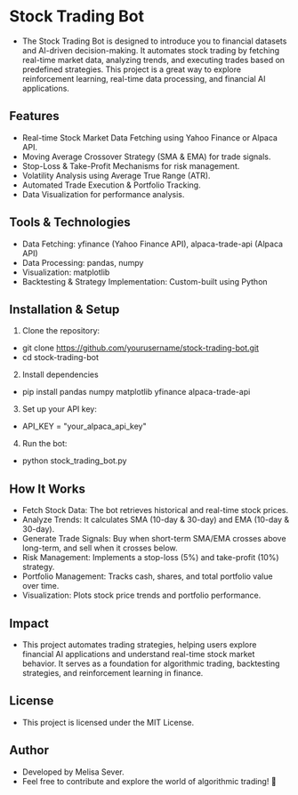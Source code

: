 # Stock Trading Bot
- The Stock Trading Bot is designed to introduce you to financial datasets and AI-driven decision-making. It automates stock trading by fetching real-time market data, analyzing trends, and executing trades based on predefined strategies. This project is a great way to explore reinforcement learning, real-time data processing, and financial AI applications.

## Features
- Real-time Stock Market Data Fetching using Yahoo Finance or Alpaca API.
- Moving Average Crossover Strategy (SMA & EMA) for trade signals.
- Stop-Loss & Take-Profit Mechanisms for risk management.
- Volatility Analysis using Average True Range (ATR).
- Automated Trade Execution & Portfolio Tracking.
- Data Visualization for performance analysis.

## Tools & Technologies
- Data Fetching: yfinance (Yahoo Finance API), alpaca-trade-api (Alpaca API)
- Data Processing: pandas, numpy
- Visualization: matplotlib
- Backtesting & Strategy Implementation: Custom-built using Python

## Installation & Setup
1. Clone the repository:
- git clone https://github.com/yourusername/stock-trading-bot.git
- cd stock-trading-bot
2. Install dependencies
- pip install pandas numpy matplotlib yfinance alpaca-trade-api
3. Set up your API key:
- API_KEY = "your_alpaca_api_key"
4. Run the bot:
- python stock_trading_bot.py

## How It Works
- Fetch Stock Data: The bot retrieves historical and real-time stock prices.
- Analyze Trends: It calculates SMA (10-day & 30-day) and EMA (10-day & 30-day).
- Generate Trade Signals: Buy when short-term SMA/EMA crosses above long-term, and sell when it crosses below.
- Risk Management: Implements a stop-loss (5%) and take-profit (10%) strategy.
- Portfolio Management: Tracks cash, shares, and total portfolio value over time.
- Visualization: Plots stock price trends and portfolio performance.

## Impact
- This project automates trading strategies, helping users explore financial AI applications and understand real-time stock market behavior. It serves as a foundation for algorithmic trading, backtesting strategies, and reinforcement learning in finance.


## License
- This project is licensed under the MIT License.

## Author
- Developed by Melisa Sever.
- Feel free to contribute and explore the world of algorithmic trading! 🚀

